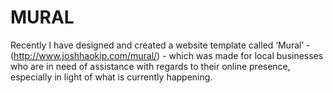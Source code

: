 # MURAL

Recently I have designed and created a website template called ‘Mural’ - (http://www.joshhaokip.com/mural/) - which was made for local businesses who are in need of assistance with regards to their online presence, especially in light of what is currently happening. 
